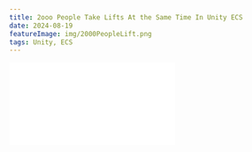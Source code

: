 ```yaml
---
title: 2ooo People Take Lifts At the Same Time In Unity ECS
date: 2024-08-19
featureImage: img/2000PeopleLift.png
tags: Unity, ECS
---
```


<div class="video-container">
<iframe src="//player.bilibili.com/player.html?isOutside=true&aid=112983879451190&bvid=BV17upretEAJ&cid=500001654011139&p=1" scrolling="no" border="0" frameborder="no" framespacing="0" allowfullscreen="true"></iframe>
</div>